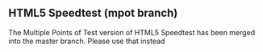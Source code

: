 ## HTML5 Speedtest (mpot branch)
The Multiple Points of Test version of HTML5 Speedtest has been merged into the master branch. Please use that instead
